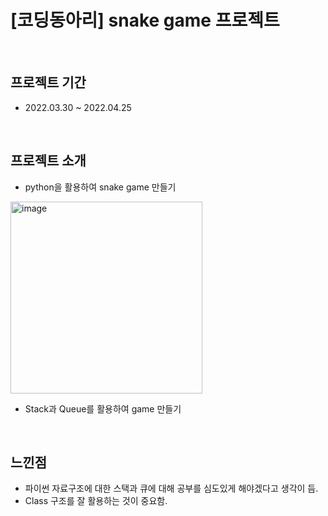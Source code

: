 # [코딩동아리] snake game 프로젝트

<br>

## 프로젝트 기간
- 2022.03.30 ~ 2022.04.25

<br>

## 프로젝트 소개 

* python을 활용하여 snake game 만들기
<img width="307" alt="image" src="https://github.com/ge0nha0/Projects/assets/100743813/282015f9-2f6f-460f-9c1b-7b7e05bef89d">

* Stack과 Queue를 활용하여 game 만들기

<br>

## 느낀점
* 파이썬 자료구조에 대한 스택과 큐에 대해 공부를 심도있게 해야겠다고 생각이 듬.
* Class 구조를 잘 활용하는 것이 중요함.
